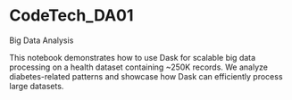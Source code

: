 # CodeTech_DA01
Big Data Analysis

This notebook demonstrates how to use Dask for scalable big data processing on a health dataset containing ~250K records. We analyze diabetes-related patterns and showcase how Dask can efficiently process large datasets.
